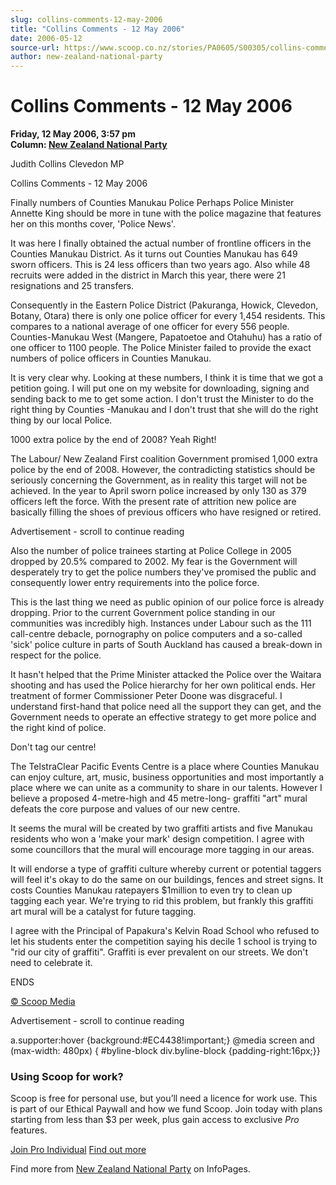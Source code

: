 ```yaml
---
slug: collins-comments-12-may-2006
title: "Collins Comments - 12 May 2006"
date: 2006-05-12
source-url: https://www.scoop.co.nz/stories/PA0605/S00305/collins-comments-12-may-2006.htm
author: new-zealand-national-party
---
```

Collins Comments - 12 May 2006
==============================

**Friday, 12 May 2006, 3:57 pm**  
**Column: [New Zealand National Party](https://info.scoop.co.nz/New_Zealand_National_Party)**

Judith Collins Clevedon MP

Collins Comments - 12 May 2006

Finally numbers of Counties Manukau Police Perhaps Police Minister Annette King should be more in tune with the police magazine that features her on this months cover, 'Police News'.

It was here I finally obtained the actual number of frontline officers in the Counties Manukau District. As it turns out Counties Manukau has 649 sworn officers. This is 24 less officers than two years ago. Also while 48 recruits were added in the district in March this year, there were 21 resignations and 25 transfers.

Consequently in the Eastern Police District (Pakuranga, Howick, Clevedon, Botany, Otara) there is only one police officer for every 1,454 residents. This compares to a national average of one officer for every 556 people. Counties-Manukau West (Mangere, Papatoetoe and Otahuhu) has a ratio of one officer to 1100 people. The Police Minister failed to provide the exact numbers of police officers in Counties Manukau.

It is very clear why. Looking at these numbers, I think it is time that we got a petition going. I will put one on my website for downloading, signing and sending back to me to get some action. I don't trust the Minister to do the right thing by Counties -Manukau and I don't trust that she will do the right thing by our local Police.

1000 extra police by the end of 2008? Yeah Right!

The Labour/ New Zealand First coalition Government promised 1,000 extra police by the end of 2008. However, the contradicting statistics should be seriously concerning the Government, as in reality this target will not be achieved. In the year to April sworn police increased by only 130 as 379 officers left the force. With the present rate of attrition new police are basically filling the shoes of previous officers who have resigned or retired.

Advertisement - scroll to continue reading





Also the number of police trainees starting at Police College in 2005 dropped by 20.5% compared to 2002. My fear is the Government will desperately try to get the police numbers they've promised the public and consequently lower entry requirements into the police force.

This is the last thing we need as public opinion of our police force is already dropping. Prior to the current Government police standing in our communities was incredibly high. Instances under Labour such as the 111 call-centre debacle, pornography on police computers and a so-called 'sick' police culture in parts of South Auckland has caused a break-down in respect for the police.

It hasn't helped that the Prime Minister attacked the Police over the Waitara shooting and has used the Police hierarchy for her own political ends. Her treatment of former Commissioner Peter Doone was disgraceful. I understand first-hand that police need all the support they can get, and the Government needs to operate an effective strategy to get more police and the right kind of police.

Don't tag our centre!

The TelstraClear Pacific Events Centre is a place where Counties Manukau can enjoy culture, art, music, business opportunities and most importantly a place where we can unite as a community to share in our talents. However I believe a proposed 4-metre-high and 45 metre-long- graffiti "art" mural defeats the core purpose and values of our new centre.

It seems the mural will be created by two graffiti artists and five Manukau residents who won a 'make your mark' design competition. I agree with some councillors that the mural will encourage more tagging in our areas.

It will endorse a type of graffiti culture whereby current or potential taggers will feel it's okay to do the same on our buildings, fences and street signs. It costs Counties Manukau ratepayers $1million to even try to clean up tagging each year. We're trying to rid this problem, but frankly this graffiti art mural will be a catalyst for future tagging.

I agree with the Principal of Papakura's Kelvin Road School who refused to let his students enter the competition saying his decile 1 school is trying to "rid our city of graffiti". Graffiti is ever prevalent on our streets. We don't need to celebrate it.

ENDS

  

[© Scoop Media](http://www.scoop.co.nz/about/terms.html)  

Advertisement - scroll to continue reading



a.supporter:hover {background:#EC4438!important;} @media screen and (max-width: 480px) { #byline-block div.byline-block {padding-right:16px;}}

### Using Scoop for work?

Scoop is free for personal use, but you’ll need a licence for work use. This is part of our Ethical Paywall and how we fund Scoop. Join today with plans starting from less than $3 per week, plus gain access to exclusive _Pro_ features.  
  
[Join Pro Individual](https://pro.scoop.co.nz/Individual/?from=ProIn24) [Find out more](https://pro.scoop.co.nz/using-scoop-for-work/?from=ProIn24)

Find more from [New Zealand National Party](https://info.scoop.co.nz/New_Zealand_National_Party) on InfoPages.